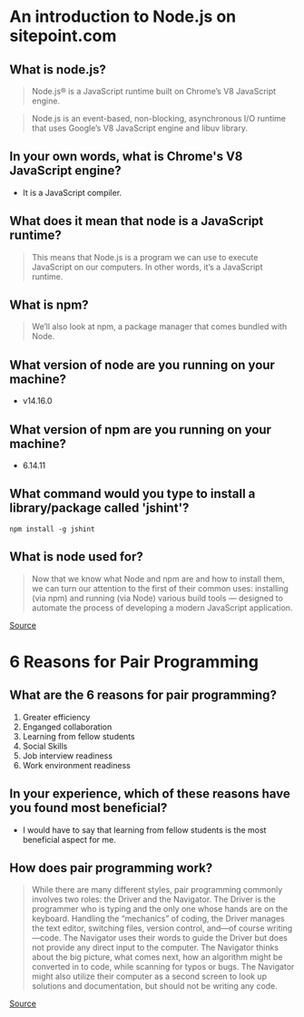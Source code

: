 # An introduction to Node.js on sitepoint.com

## What is node.js?

> Node.js® is a JavaScript runtime built on Chrome’s V8 JavaScript engine.

> Node.js is an event-based, non-blocking, asynchronous I/O runtime that uses Google’s V8 JavaScript engine and libuv library.

## In your own words, what is Chrome's V8 JavaScript engine?

- It is a JavaScript compiler.

## What does it mean that node is a JavaScript runtime?

> This means that Node.js is a program we can use to execute JavaScript on our computers. In other words, it’s a JavaScript runtime.

## What is npm?

> We’ll also look at npm, a package manager that comes bundled with Node.

## What version of node are you running on your machine?

- v14.16.0

## What version of npm are you running on your machine?

- 6.14.11

## What command would you type to install a library/package called 'jshint'?

```
npm install -g jshint
```

## What is node used for?

> Now that we know what Node and npm are and how to install them, we can turn our attention to the first of their common uses: installing (via npm) and running (via Node) various build tools — designed to automate the process of developing a modern JavaScript application.

[Source](https://www.sitepoint.com/an-introduction-to-node-js/)

# 6 Reasons for Pair Programming

## What are the 6 reasons for pair programming?

1. Greater efficiency
2. Enganged collaboration
3. Learning from fellow students
4. Social Skills
5. Job interview readiness
6. Work environment readiness

## In your experience, which of these reasons have you found most beneficial?

- I would have to say that learning from fellow students is the most beneficial aspect for me.

## How does pair programming work?

> While there are many different styles, pair programming commonly involves two roles: the Driver and the Navigator. The Driver is the programmer who is typing and the only one whose hands are on the keyboard. Handling the “mechanics” of coding, the Driver manages the text editor, switching files, version control, and—of course writing—code. The Navigator uses their words to guide the Driver but does not provide any direct input to the computer. The Navigator thinks about the big picture, what comes next, how an algorithm might be converted in to code, while scanning for typos or bugs. The Navigator might also utilize their computer as a second screen to look up solutions and documentation, but should not be writing any code.

[Source](https://www.codefellows.org/blog/6-reasons-for-pair-programming/)
